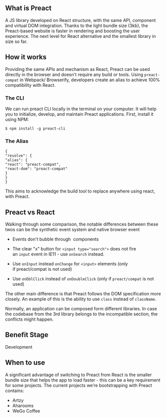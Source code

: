 ## What is Preact
A JS library developed on React structure, with the same API, component and virtual DOM integration. Thanks to the light bundle size (3kb), the Preact-based website is faster in rendering and boosting the user experience. The next level for React alternative and the smallest library in size so far.

## How it works
Providing the same APIs and mechanism as React, Preact can be used directly in the browser and doesn't require any build or tools. Using `preact-compat` in Webpack/ Browserify, developers create an alias to achieve 100% compatibility with React.

### The CLI
We can run preact CLI locally in the terminal on your computer. It will help you to initialize, develop, and maintain Preact applications. First, install it using NPM:

`$ npm install -g preact-cli`

### The Alias
```
{
"resolve": {
"alias": {
"react": "preact-compat",
"react-dom": "preact-compat"
}
}
}
```

This aims to acknowledge the build tool to replace anywhere using react, with Preact.

## Preact vs React
Walking through some comparison, the notable differences between these twos can be the synthetic event system and native browser event

- Events don't bubble through <Portal> components

- The clear "x" button for `<input type="search">` does not fire an `input` event in IE11 - use `onSearch` instead.

- Use `onInput` instead `onChange` for `<input>` elements (only if preact/compat is not used)

- Use `onDblClick` instead of `onDoubleClick` (only if `preact/compat` is not used)

The other main difference is that Preact follows the DOM specification more closely. An example of this is the ability to use `class` instead of `className`.

Normally, an application can be composed form different libraries. In case the codebase from the 3rd library belongs to the incompatible section, the conflicts might happen.

## Benefit Stage
Development

## When to use
A significant advantage of switching to Preact from React is the smaller bundle size that helps the app to load faster - this can be a key requirement for some projects. The current projects we’re bootstrapping with Preact contains:
- Artzy
- Aharooms
- WeGo Coffee